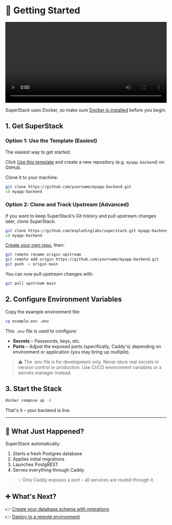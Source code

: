 # 🚀 Getting Started

<video controls width="100%">
  <source src="/superstack/assets/getting-started.mp4" type="video/mp4">
  <data 
    value="Music: Bensound, License: UZG5X7IWWLQOQEU1, Artist: Lunar Years" 
    hidden>
  </data>
  Your browser does not support the video tag.
</video>

SuperStack uses Docker, so make sure [Docker is
installed](https://docs.docker.com/get-docker/) before you begin.

## 1. Get SuperStack

### Option 1: Use the Template (Easiest)

The easiest way to get started:

Click [Use this template](https://github.com/explodinglabs/superstack/generate)
and create a new repository (e.g. `myapp-backend`) on GitHub.

Clone it to your machine:

```sh
git clone https://github.com/yourname/myapp-backend.git
cd myapp-backend
```

### Option 2: Clone and Track Upstream (Advanced)

If you want to keep SuperStack’s Git history and pull upstream changes later,
clone SuperStack:

```sh
git clone https://github.com/explodinglabs/superstack.git myapp-backend
cd myapp-backend
```

[Create your own repo](https://github.com/new), then:

```sh
git remote rename origin upstream
git remote add origin https://github.com/yourname/myapp-backend.git
git push -u origin main
```

You can now pull upstream changes with:

```sh
git pull upstream main
```

## 2. Configure Environment Variables

Copy the example environment file:

```sh
cp example.env .env
```

This `.env` file is used to configure:

- **Secrets** – Passwords, keys, etc.
- **Ports** – Adjust the exposed ports (specifically, Caddy's) depending on
  environment or application (you may bring up multiple).

> ⚠️ The .env file is for development only. Never store real secrets in version
> control or production. Use CI/CD environment variables or a secrets manager
> instead.

## 3. Start the Stack

```sh
docker compose up -d
```

That's it – your backend is live.

---

## 🧩 What Just Happened?

SuperStack automatically:

1. Starts a fresh Postgres database
2. Applies initial migrations
3. Launches PostgREST
4. Serves everything through Caddy

> 💡 Only Caddy exposes a port – all services are routed through it.

## ➕ What's Next?

👉 [Create your database schema with migrations](migrations.md)  
👉 [Deploy to a remote environment](deploying.md)
